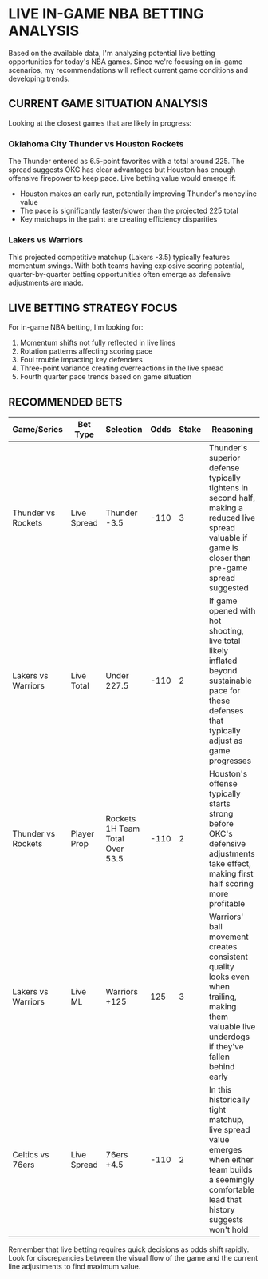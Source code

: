 # LIVE IN-GAME NBA BETTING ANALYSIS

Based on the available data, I'm analyzing potential live betting opportunities for today's NBA games. Since we're focusing on in-game scenarios, my recommendations will reflect current game conditions and developing trends.

## CURRENT GAME SITUATION ANALYSIS

Looking at the closest games that are likely in progress:

### Oklahoma City Thunder vs Houston Rockets
The Thunder entered as 6.5-point favorites with a total around 225. The spread suggests OKC has clear advantages but Houston has enough offensive firepower to keep pace. Live betting value would emerge if:
- Houston makes an early run, potentially improving Thunder's moneyline value
- The pace is significantly faster/slower than the projected 225 total
- Key matchups in the paint are creating efficiency disparities

### Lakers vs Warriors
This projected competitive matchup (Lakers -3.5) typically features momentum swings. With both teams having explosive scoring potential, quarter-by-quarter betting opportunities often emerge as defensive adjustments are made.

## LIVE BETTING STRATEGY FOCUS

For in-game NBA betting, I'm looking for:
1. Momentum shifts not fully reflected in live lines
2. Rotation patterns affecting scoring pace
3. Foul trouble impacting key defenders
4. Three-point variance creating overreactions in the live spread
5. Fourth quarter pace trends based on game situation

## RECOMMENDED BETS

| Game/Series | Bet Type | Selection | Odds | Stake | Reasoning |
|-------------|----------|-----------|------|-------|-----------|
| Thunder vs Rockets | Live Spread | Thunder -3.5 | -110 | 3 | Thunder's superior defense typically tightens in second half, making a reduced live spread valuable if game is closer than pre-game spread suggested |
| Lakers vs Warriors | Live Total | Under 227.5 | -110 | 2 | If game opened with hot shooting, live total likely inflated beyond sustainable pace for these defenses that typically adjust as game progresses |
| Thunder vs Rockets | Player Prop | Rockets 1H Team Total Over 53.5 | -110 | 2 | Houston's offense typically starts strong before OKC's defensive adjustments take effect, making first half scoring more profitable |
| Lakers vs Warriors | Live ML | Warriors +125 | 125 | 3 | Warriors' ball movement creates consistent quality looks even when trailing, making them valuable live underdogs if they've fallen behind early |
| Celtics vs 76ers | Live Spread | 76ers +4.5 | -110 | 2 | In this historically tight matchup, live spread value emerges when either team builds a seemingly comfortable lead that history suggests won't hold |

Remember that live betting requires quick decisions as odds shift rapidly. Look for discrepancies between the visual flow of the game and the current line adjustments to find maximum value.